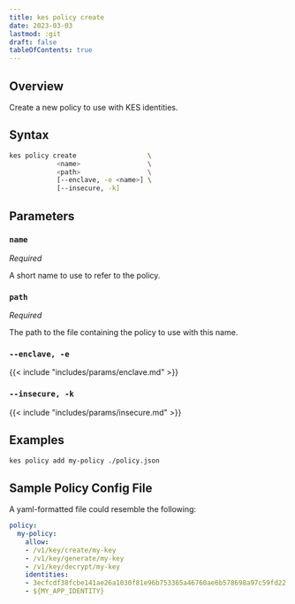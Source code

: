 ```yaml
---
title: kes policy create
date: 2023-03-03
lastmod: :git
draft: false
tableOfContents: true
---
```


## Overview

Create a new policy to use with KES identities.

## Syntax

```sh
kes policy create                  \
            <name>                 \
            <path>                 \
            [--enclave, -e <name>] \ 
            [--insecure, -k]
```

## Parameters

### `name`

_Required_

A short name to use to refer to the policy.

### `path`

_Required_

The path to the file containing the policy to use with this name.

### `--enclave, -e`

{{< include "includes/params/enclave.md" >}}

### `--insecure, -k`

{{< include "includes/params/insecure.md" >}}

## Examples

```sh {.copy}
kes policy add my-policy ./policy.json
```

## Sample Policy Config File

A yaml-formatted file could resemble the following:

```yaml
policy:
  my-policy:
    allow:
    - /v1/key/create/my-key
    - /v1/key/generate/my-key
    - /v1/key/decrypt/my-key
    identities:
    - 3ecfcdf38fcbe141ae26a1030f81e96b753365a46760ae6b578698a97c59fd22
    - ${MY_APP_IDENTITY}
```